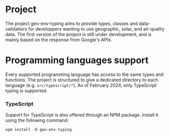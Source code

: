 # Project
The project geo-env-typing aims to provide types, classes and data-validatiors for developpers wanting to use geographic, solar, and air-quality data. The first version of the project is still under development, and is mainly based on the response from Google's APIs.

# Programming languages support
Every supported programming language has access to the same types and functions. The project is structured to give a dedicated directory to each language (e.g. `src/typescript/*`). As of February 2024, only TypeScript typing is supported.

### TypeScript
Support for TypeScript is also offered through an NPM package. Install it using the following command:
```
npm install -D geo-env-typing
```
